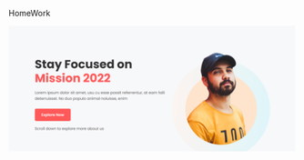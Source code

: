 HomeWork

![image alt](https://github.com/sagor233/homework/blob/93b7c85e1acc02fa50aeb9a891a7c738a0357e9c/Screenshot%202025-09-20%20015524.png)
